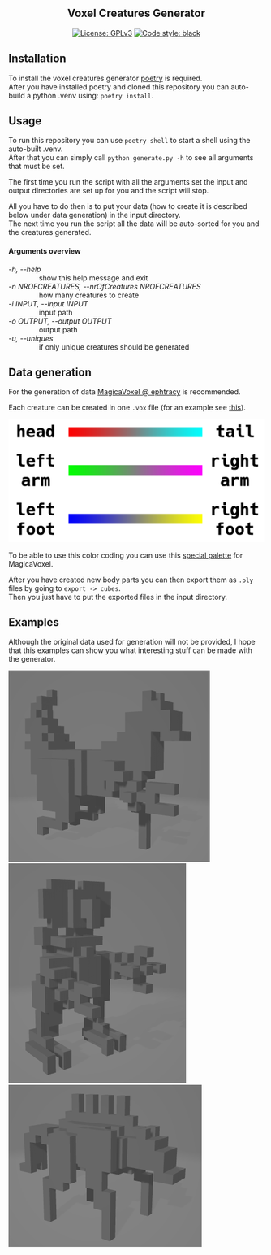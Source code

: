 <h2 align="center">Voxel Creatures Generator</h2>

<p align="center">
<a href="https://github.com/RaulSimpetru/voxel-creatures-generator/blob/main/LICENSE"><img alt="License: GPLv3" src="https://img.shields.io/static/v1?label=license&message=GPLv3&color=informational"></a>
<a href="https://github.com/psf/black"><img alt="Code style: black" src="https://img.shields.io/badge/code%20style-black-000000.svg"></a>
</p>

## Installation

To install the voxel creatures generator [poetry](https://python-poetry.org/docs/) is required.  
After you have installed poetry and cloned this repository you can auto-build a python .venv using: `poetry install`.

## Usage

To run this repository you can use `poetry shell` to start a shell using the auto-built .venv.  
After that you can simply call `python generate.py -h` to see all arguments that must be set. 

The first time you run the script with all the arguments set the input and
output directories are set up for you and the script will stop.  

All you have to do then is to put your data (how to create it is described below under data generation) in
the input directory.   
The next time you run the script all the data will be auto-sorted for you and the creatures generated.

#### Arguments overview

*-h, --help*  
&emsp;&emsp;&emsp;&emsp; show this help message and exit  
*-n NROFCREATURES, --nrOfCreatures NROFCREATURES*  
&emsp;&emsp;&emsp;&emsp; how many creatures to create  
*-i INPUT, --input INPUT*  
&emsp;&emsp;&emsp;&emsp; input path  
*-o OUTPUT, --output OUTPUT*  
&emsp;&emsp;&emsp;&emsp; output path  
*-u, --uniques*  
&emsp;&emsp;&emsp;&emsp; if only unique creatures should be generated

## Data generation

For the generation of data [MagicaVoxel @ ephtracy](https://ephtracy.github.io/#ss-carousel_ss) is recommended. 

Each creature can be created in one `.vox` file (for an example see [this](extra/example.vox)).  

<img src="https://github.com/RaulSimpetru/voxel-creatures-generator/blob/main/extra/docs/body_parts_color_chart.png" alt="alt text"/>

To be able to use this color coding you can use this [special palette](extra/special_pal.png) for MagicaVoxel.

After you have created new body parts you can then export them as `.ply` files by going to `export -> cubes`.  
Then you just have to put the exported files in the input directory.

## Examples
Although the original data used for generation will not be provided, I hope that this examples can show you what 
interesting stuff can be made with the generator.

<img src="https://github.com/RaulSimpetru/voxel-creatures-generator/blob/main/extra/docs/example1.png" alt="alt text"/>
<img src="https://github.com/RaulSimpetru/voxel-creatures-generator/blob/main/extra/docs/example2.png" alt="alt text"/>
<img src="https://github.com/RaulSimpetru/voxel-creatures-generator/blob/main/extra/docs/example3.png" alt="alt text"/>
